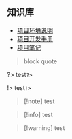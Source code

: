 ## 知识库

* <a href="/code/#/项目环境说明">项目环境说明</a>
* <a href="/code/#">项目开发手册</a>
* <a href="/note/#">项目笔记</a>


> block quote

?> test`?>`

!> test`!>`

> [!note] test

> [!info] test

> [!warning] test
